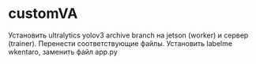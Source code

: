# customVA

Установить ultralytics yolov3 archive branch на jetson (worker) и сервер (trainer). Перенести соответствующие файлы.
Установить labelme wkentaro, заменить файл app.py 
